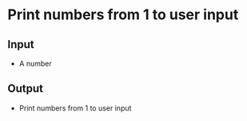 # Print numbers from 1 to user input

## Input

- A number

## Output

- Print numbers from 1 to user input